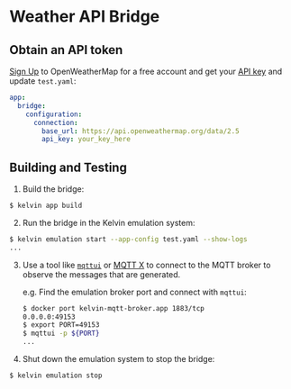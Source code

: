 # Weather API Bridge

## Obtain an API token

[Sign Up](https://home.openweathermap.org/users/sign_up) to OpenWeatherMap for
a free account and get your [API key](https://home.openweathermap.org/api_keys)
and update `test.yaml`:

```yaml
app:
  bridge:
    configuration:
      connection:
        base_url: https://api.openweathermap.org/data/2.5
        api_key: your_key_here
```


## Building and Testing

1. Build the bridge:

  ```sh
  $ kelvin app build
  ```

2. Run the bridge in the Kelvin emulation system:

  ```sh
  $ kelvin emulation start --app-config test.yaml --show-logs
  ...
  ```

3. Use a tool like [`mqttui`](https://github.com/EdJoPaTo/mqttui) or [MQTT
   X](https://mqttx.app/) to connect to the MQTT broker to observe the messages
   that are generated.

   e.g. Find the emulation broker port and connect with `mqttui`:

    ```sh
    $ docker port kelvin-mqtt-broker.app 1883/tcp
    0.0.0.0:49153
    $ export PORT=49153
    $ mqttui -p ${PORT}
    ...
    ```

4. Shut down the emulation system to stop the bridge:

  ```sh
  $ kelvin emulation stop
  ```
